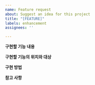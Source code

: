 ```yaml
---
name: Feature request
about: Suggest an idea for this project
title: "[FEATURE]"
labels: enhancement
assignees: ''

---
```


**구현할 기능 내용**

**구현할 기능의 위치와 대상**

**구현 방법**

**참고 사항**
